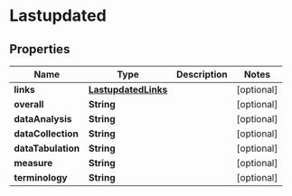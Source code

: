 

# Lastupdated


## Properties

| Name | Type | Description | Notes |
|------------ | ------------- | ------------- | -------------|
|**links** | [**LastupdatedLinks**](LastupdatedLinks.md) |  |  [optional] |
|**overall** | **String** |  |  [optional] |
|**dataAnalysis** | **String** |  |  [optional] |
|**dataCollection** | **String** |  |  [optional] |
|**dataTabulation** | **String** |  |  [optional] |
|**measure** | **String** |  |  [optional] |
|**terminology** | **String** |  |  [optional] |



